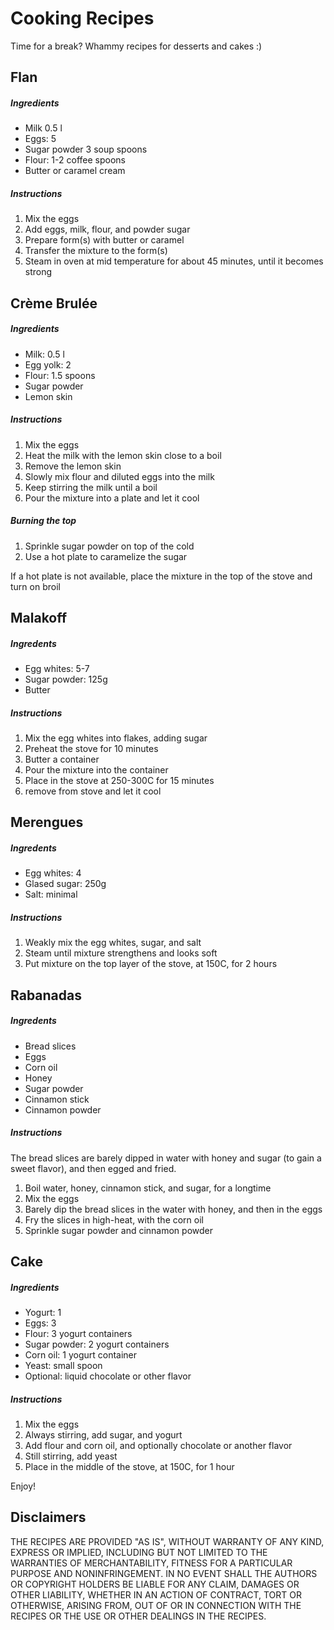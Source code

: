 # Cooking Recipes

Time for a break? Whammy recipes for desserts and cakes :)

## Flan
##### Ingredients
- Milk 0.5 l
- Eggs: 5
- Sugar powder 3 soup spoons
- Flour: 1-2 coffee spoons
- Butter or caramel cream

##### Instructions
1. Mix the eggs
2. Add eggs, milk, flour, and powder sugar
3. Prepare form(s) with butter or caramel
4. Transfer the mixture to the form(s)
5. Steam in oven at mid temperature for about 45 minutes, until it becomes strong

## Cr&egrave;me Brul&eacute;e
##### Ingredients
- Milk: 0.5 l
- Egg yolk: 2
- Flour: 1.5 spoons
- Sugar powder
- Lemon skin

##### Instructions
1. Mix the eggs
2. Heat the milk with the lemon skin close to a boil
3. Remove the lemon skin
4. Slowly mix flour and diluted eggs into the milk
5. Keep stirring the milk until a boil
6. Pour the mixture into a plate and let it cool

##### Burning the top
1. Sprinkle sugar powder on top of the cold  
2. Use a hot plate to caramelize the sugar

If a hot plate is not available, place the mixture in the top of the stove and turn on broil

## Malakoff
##### Ingredents
- Egg whites: 5-7
- Sugar powder: 125g
- Butter

##### Instructions
1. Mix the egg whites into flakes, adding sugar
2. Preheat the stove for 10 minutes
3. Butter a container
4. Pour the mixture into the container
5. Place in the stove at 250-300C for 15 minutes
6. remove from stove and let it cool 

## Merengues
##### Ingredents
- Egg whites: 4
- Glased sugar: 250g
- Salt: minimal

##### Instructions
1. Weakly mix the egg whites, sugar, and salt
2. Steam until mixture strengthens and looks soft
3. Put mixture on the top layer of the stove, at 150C, for 2 hours 

## Rabanadas
##### Ingredents
- Bread slices
- Eggs
- Corn oil
- Honey
- Sugar powder
- Cinnamon stick
- Cinnamon powder

##### Instructions
The bread slices are barely dipped in water with honey and sugar (to gain a sweet flavor), and then egged and fried.

1. Boil water, honey, cinnamon stick, and sugar, for a longtime
2. Mix the eggs
3. Barely dip the bread slices in the water with honey, and then in the eggs
4. Fry the slices in high-heat, with the corn oil
5. Sprinkle sugar powder and cinnamon powder

## Cake
##### Ingredients
- Yogurt: 1
- Eggs: 3
- Flour: 3 yogurt containers
- Sugar powder: 2 yogurt containers
- Corn oil: 1 yogurt container
- Yeast: small spoon
- Optional: liquid chocolate or other flavor

##### Instructions
1. Mix the eggs
2. Always stirring, add sugar, and yogurt
3. Add flour and corn oil, and optionally chocolate or another flavor
4. Still stirring, add yeast
5. Place in the middle of the stove, at 150C, for 1 hour

Enjoy!

## Disclaimers

THE RECIPES ARE PROVIDED "AS IS", WITHOUT WARRANTY OF ANY KIND, EXPRESS OR
IMPLIED, INCLUDING BUT NOT LIMITED TO THE WARRANTIES OF MERCHANTABILITY,
FITNESS FOR A PARTICULAR PURPOSE AND NONINFRINGEMENT. IN NO EVENT SHALL THE AUTHORS OR COPYRIGHT HOLDERS BE LIABLE FOR ANY CLAIM, DAMAGES OR OTHER LIABILITY, WHETHER IN AN ACTION OF CONTRACT, TORT OR OTHERWISE, ARISING FROM, OUT OF OR IN CONNECTION WITH THE RECIPES OR THE USE OR OTHER DEALINGS IN THE RECIPES.


